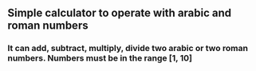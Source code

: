 ## Simple calculator to operate with arabic and roman numbers

### It can add, subtract, multiply, divide two arabic or two roman numbers. Numbers must be in the range [1, 10]
